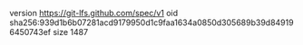 version https://git-lfs.github.com/spec/v1
oid sha256:939d1b6b07281acd9179950d1c9faa1634a0850d305689b39d849196450743ef
size 1487
